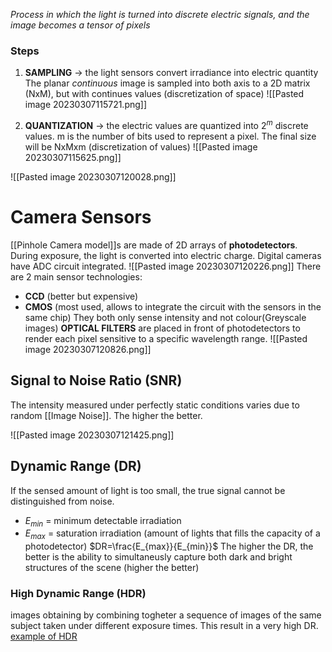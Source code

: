 _Process in which the light is turned into discrete electric signals, and the image becomes a tensor of pixels_

### Steps
1. **SAMPLING** -> the light sensors convert irradiance into electric quantity
	The planar _continuous_ image is sampled into both axis to a 2D matrix (NxM), but with continues values (discretization of space)
![[Pasted image 20230307115721.png]]

2. **QUANTIZATION** -> the electric values are quantized into $2^{m}$ discrete values. m is the number of bits used to represent a pixel. The final size will be NxMxm (discretization of values)
![[Pasted image 20230307115625.png]]

![[Pasted image 20230307120028.png]]
# Camera Sensors
[[Pinhole Camera model]]s are made of 2D arrays of **photodetectors**. During exposure, the light is converted into electric charge. Digital cameras have ADC circuit integrated.
![[Pasted image 20230307120226.png]]
There are 2 main sensor technologies:
- **CCD** (better but expensive)
- **CMOS** (most used, allows to integrate the circuit with the sensors in the same chip)
They both only sense intensity and not colour(Greyscale images)
**OPTICAL FILTERS** are placed in front of photodetectors to render each pixel sensitive to a specific wavelength range.
![[Pasted image 20230307120826.png]]
## Signal to Noise Ratio (SNR)
The intensity measured under perfectly static conditions varies due to random [[Image Noise]]. The higher the better.

![[Pasted image 20230307121425.png]]
## Dynamic Range (DR)
If the sensed amount of light is too small, the true signal cannot be distinguished from noise.
- $E_{min}$ = minimum detectable irradiation
- $E_{max}$ = saturation irradiation (amount of lights that fills the capacity of a photodetector)
$DR=\frac{E_{max}}{E_{min}}$
The higher the DR, the better is the ability to simultaneusly capture both dark and bright structures of the scene (higher the better)

### High Dynamic Range (HDR)
images obtaining by combining togheter a sequence of images of the same subject taken under different exposure times. This result in a very high DR.
[example of HDR](https://www.hdrsoft.com/index.html)